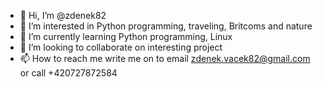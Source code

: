 - 👋 Hi, I’m @zdenek82
- 👀 I’m interested in Python programming, traveling, Britcoms and nature
- 🌱 I’m currently learning Python programming, Linux
- 💞️ I’m looking to collaborate on interesting project 
- 📫 How to reach me write me on to email zdenek.vacek82@gmail.com or call +420727872584
<!---
zdenek82/zdenek82 is a ✨ special ✨ repository because its `README.md` (this file) appears on your GitHub profile.
You can click the Preview link to take a look at your changes.
--->
